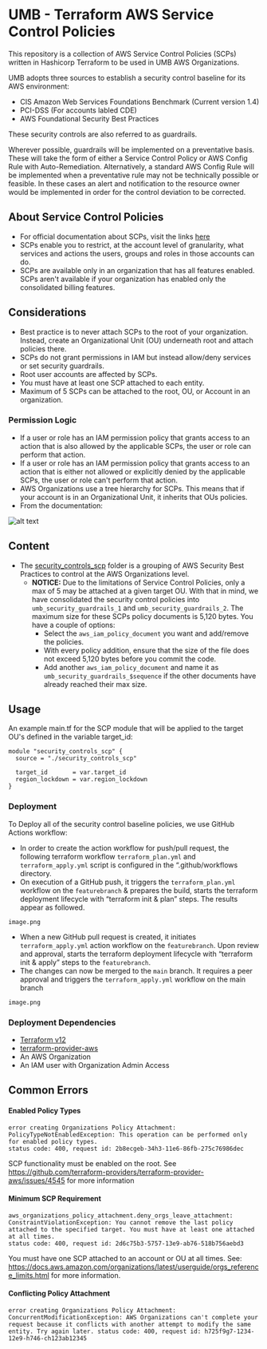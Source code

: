 # UMB - Terraform AWS Service Control Policies

This repository is a collection of AWS Service Control Policies (SCPs) written in Hashicorp Terraform to be used in UMB AWS Organizations.

UMB adopts three sources to establish a security control baseline for its AWS environment:

- CIS Amazon Web Services Foundations Benchmark (Current version 1.4)
- PCI-DSS (For accounts labled CDE)
- AWS Foundational Security Best Practices

These security controls are also referred to as guardrails.

Wherever possible, guardrails will be implemented on a preventative basis. These will take the form of either a Service Control Policy or AWS Config Rule with Auto-Remediation. Alternatively, a standard AWS Config Rule will be implemented when a preventative rule may not be technically possible or feasible. In these cases an alert and notification to the resource owner would be implemented in order for the control deviation to be corrected.


## About Service Control Policies

- For official documentation about SCPs, visit the links [here](https://docs.aws.amazon.com/organizations/latest/userguide/orgs_manage_policies_scp.html)
- SCPs enable you to restrict, at the account level of granularity, what services and actions the users, groups and roles in those accounts can do.
- SCPs are available only in an organization that has all features enabled. SCPs aren't available if your organization has enabled only the consolidated billing features.

## Considerations

- Best practice is to never attach SCPs to the root of your organization. Instead, create an Organizational Unit (OU) underneath root and attach policies there.
- SCPs do not grant permissions in IAM but instead allow/deny services or set security guardrails.
- Root user accounts are affected by SCPs.
- You must have at least one SCP attached to each entity.
- Maximum of 5 SCPs can be attached to the root, OU, or Account in an organization.

### Permission Logic

- If a user or role has an IAM permission policy that grants access to an action that is also allowed by the applicable SCPs, the user or role can perform that action.
- If a user or role has an IAM permission policy that grants access to an action that is either not allowed or explicitly denied by the applicable SCPs, the user or role can't perform that action.
- AWS Organizations use a tree hierarchy for SCPs. This means that if your account is in an Organizational Unit, it inherits that OUs policies.
- From the documentation:

![alt text](https://docs.aws.amazon.com/organizations/latest/userguide/images/How_SCP_Permissions_Work.png "SCP Venn Diagram")

## Content

- The [security_controls_scp](security_controls_scp/) folder is a grouping of AWS Security Best Practices to control at the AWS Organizations level.
  - __NOTICE:__ Due to the limitations of Service Control Policies, only a max of 5 may be attached at a given target OU. With that in mind, we have consolidated the security control policies into `umb_security_guardrails_1` and `umb_security_guardrails_2`. The maximum size for these SCPs policy documents is 5,120 bytes. You have a couple of options:
    - Select the `aws_iam_policy_document` you want and add/remove the policies.
    - With every policy addition, ensure that the size of the file does not exceed 5,120 bytes before you commit the code.
    - Add another `aws_iam_policy_document` and name it as `umb_security_guardrails_$sequence` if the other documents have already reached their max size.
  
## Usage

An example main.tf for the SCP module that will be applied to the target OU's defined in the variable target_id:

```hcl
module "security_controls_scp" {
  source = "./security_controls_scp"

  target_id       = var.target_id
  region_lockdown = var.region_lockdown
}
```
### Deployment

To Deploy all of the security control baseline policies, we use GitHub Actions workflow:
- In order to create the action workflow for push/pull request, the following terraform workflow `terraform_plan.yml` and `terraform_apply.yml` script is configured in the “.github/workflows directory.
- On execution of a GitHub push, it triggers the `terraform_plan.yml` workflow on the `featurebranch` & prepares the build, starts the terraform deployment lifecycle with “terraform init & plan” steps. The results appear as followed.
```
image.png
```
- When a new GitHub pull request is created, it initiates `terraform_apply.yml` action workflow on the `featurebranch`. Upon review and approval, starts the terraform deployment lifecycle with “terraform init & apply” steps to the `featurebranch`.
- The changes can now be merged to the `main` branch. It requires a peer approval and triggers the `terraform_apply.yml` workflow on the main branch 
```
image.png
```


### Deployment Dependencies

- [Terraform v12](https://www.terraform.io/downloads.html)
- [terraform-provider-aws](https://github.com/terraform-providers/terraform-provider-aws)
- An AWS Organization
- An IAM user with Organization Admin Access

## Common Errors

#### Enabled Policy Types

```
error creating Organizations Policy Attachment: PolicyTypeNotEnabledException: This operation can be performed only for enabled policy types.
status code: 400, request id: 2b8ecgeb-34h3-11e6-86fb-275c76986dec
```

SCP functionality must be enabled on the root.  See https://github.com/terraform-providers/terraform-provider-aws/issues/4545 for more information

#### Minimum SCP Requirement

```
aws_organizations_policy_attachment.deny_orgs_leave_attachment: ConstraintViolationException: You cannot remove the last policy attached to the specified target. You must have at least one attached at all times.
status code: 400, request id: 2d6c75b3-5757-13e9-ab76-518b756aebd3
```

You must have one SCP attached to an account or OU at all times. See: https://docs.aws.amazon.com/organizations/latest/userguide/orgs_reference_limits.html for more information.

#### Conflicting Policy Attachment

```
error creating Organizations Policy Attachment: ConcurrentModificationException: AWS Organizations can't complete your request because it conflicts with another attempt to modify the same entity. Try again later. status code: 400, request id: h725f9g7-1234-12e9-h746-ch123ab12345
```
